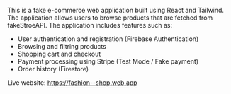 This is a fake e-commerce web application built using React and Tailwind. The application allows users to browse products that are fetched from fakeStroeAPI. The application includes features such as:
- User authentication and registration (Firebase Authentication)
- Browsing and filtring products
- Shopping cart and checkout
- Payment processing using Stripe (Test Mode / Fake payment)
- Order history (Firestore)

Live website:
https://fashion--shop.web.app
